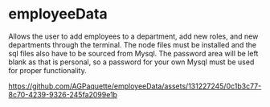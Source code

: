 # employeeData
Allows the user to add employees to a department, add new roles, and new departments through the terminal. The node files must be installed and the sql files also have to be sourced from Mysql. The password area will be left blank as that is personal, so a password for your own Mysql must be used for proper functionality.


https://github.com/AGPaquette/employeeData/assets/131227245/0c1b3c77-8c70-4239-9326-245fa2099e1b

